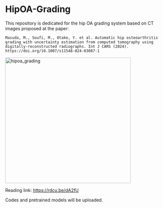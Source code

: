 # HipOA-Grading
This repository is dedicated for the hip OA grading system based on CT images proposed at the paper: 

```
Masuda, M., Soufi, M., Otake, Y. et al. Automatic hip osteoarthritis grading with uncertainty estimation from computed tomography using digitally-reconstructed radiographs. Int J CARS (2024). https://doi.org/10.1007/s11548-024-03087-1
```

<img width="400" alt="hipoa_grading" src="https://github.com/NAIST-ICB/HipOA-Grading/assets/52158618/a6ae9142-3bb9-4aae-82af-d6c6dbff3adf">

Reading link: https://rdcu.be/dA2fU

Codes and pretrained models will be uploaded.
